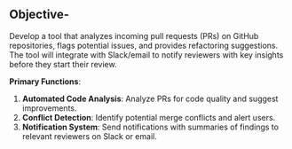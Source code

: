 ## **Objective-**

Develop a tool that analyzes incoming pull requests (PRs) on GitHub repositories, flags potential issues, and provides refactoring suggestions. The tool will integrate with Slack/email to notify reviewers with key insights before they start their review.

**Primary Functions**:

1. **Automated Code Analysis**: Analyze PRs for code quality and suggest improvements.
2. **Conflict Detection**: Identify potential merge conflicts and alert users.
3. **Notification System**: Send notifications with summaries of findings to relevant reviewers on Slack or email.
